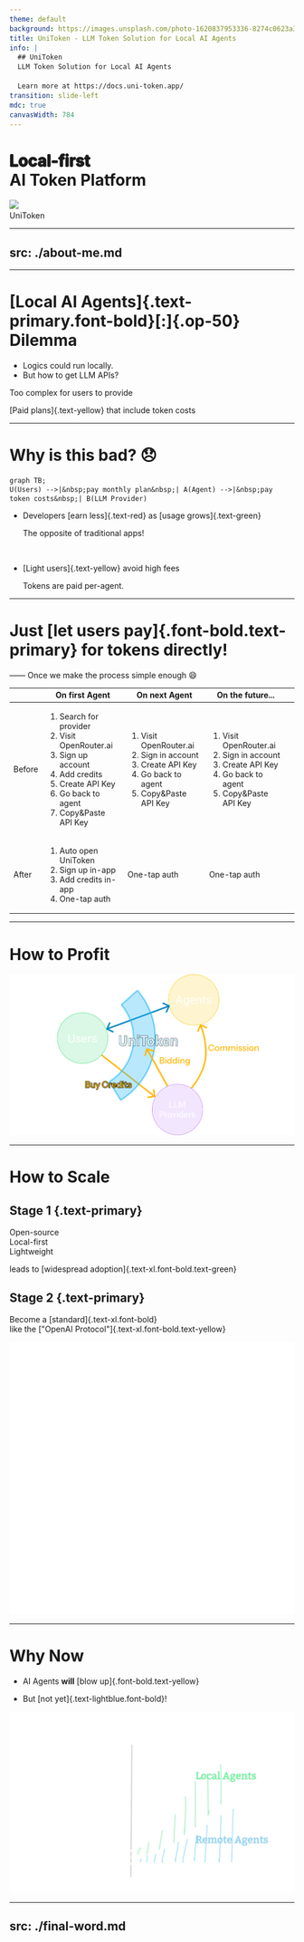 ```yaml
---
theme: default
background: https://images.unsplash.com/photo-1620837953336-8274c0623a3c
title: UniToken - LLM Token Solution for Local AI Agents
info: |
  ## UniToken
  LLM Token Solution for Local AI Agents

  Learn more at https://docs.uni-token.app/
transition: slide-left
mdc: true
canvasWidth: 784
---
```


# <span text-lightblue class="text-outline-outward">Local-first</span><br> AI Token <span font-bold>Platform</span>

<div op-80 mt--1 mb-4>

</div>

<img src="https://docs.uni-token.app/logo-dark.png" v-drag="[597,376,40,NaN]" backdrop-blur-xs rounded-xl />

<div v-drag="[640,382,103,NaN]" text-2xl>
UniToken
</div>

<style>

.text-outline-outward {
  text-shadow:
    -1px 0 0 #333,
     1px 0 0 #333,
     0 -1px 0 #333,
     0 1px 0 #333;
}

</style>

---
src: ./about-me.md
---

---

# [Local AI Agents]{.text-primary.font-bold}[:]{.op-50} Dilemma

<div ml-4 text-2xl space-y-4 class="text-#ddd">
<div mb-8 mt-8 ml-5>

- Logics could run locally.
- But how to get LLM APIs?

</div>
<div><carbon-close-large text-red text-3xl mb--1 mx-2 />Too complex for <span text-red>users to provide</span></div>

<div>

<carbon-arrow-right text-3xl mx-2 mb--1 text-yellow />[Paid plans]{.text-yellow} that include token costs

</div>
</div>

---

# Why is this bad? 😞

```mermaid{scale:0.85,class:'ml-8'}
graph TB;
U(Users) -->|&nbsp;pay monthly plan&nbsp;| A(Agent) -->|&nbsp;pay token costs&nbsp;| B(LLM Provider)
```

<div fixed left-66 top-30>

- <span text-2xl>Developers [earn less]{.text-red} as [usage grows]{.text-green}</span>

  <div op-80> The opposite of traditional apps! </div>

<br>

- <span text-2xl>[Light users]{.text-yellow} avoid high fees</span>

  <div op-80> Tokens are paid per-agent. </div>

</div>

---

# Just [let users pay]{.font-bold.text-primary} for tokens directly!

<div />

<div text-xl>
—— Once we make the process simple enough 😄
</div>

<div mt-4>
<table class="w-full">
  <thead text-sm>
    <tr>
      <th class="pb-1!"></th>
      <th class="pb-1! p-2 font-semibold">On first Agent</th>
      <th class="pb-1! p-2 font-semibold">On next Agent</th>
      <th class="pb-1! p-2 font-semibold">On the future...</th>
      <th class="pb-1!"></th>
    </tr>
  </thead>
  <tbody>
    <tr text-8px op-80>
      <td text-xl>
        Before
      </td>
      <td>
        <ol class="flex flex-col h-full">
          <li>Search for provider</li>
          <li>Visit <span class="font-mono">OpenRouter.ai</span></li>
          <li>Sign up account</li>
          <li>Add credits</li>
          <li>Create API Key</li>
          <li>Go back to agent</li>
          <li>Copy&Paste API Key</li>
        </ol>
      </td>
      <td align-top>
        <ol class="flex flex-col h-full">
          <li>Visit <span class="font-mono">OpenRouter.ai</span></li>
          <li>Sign in account</li>
          <li>Create API Key</li>
          <li>Go back to agent</li>
          <li>Copy&Paste API Key</li>
        </ol>
      </td>
      <td align-top>
        <ol class="flex flex-col h-full">
          <li>Visit <span class="font-mono">OpenRouter.ai</span></li>
          <li>Sign in account</li>
          <li>Create API Key</li>
          <li>Go back to agent</li>
          <li>Copy&Paste API Key</li>
        </ol>
      </td>
      <!-- <td text-sm>
        <div class="flex flex-col w-full">
          <div>...</div>
        </div>
      </td> -->
    </tr>
    <tr text-xs>
      <td text-xl>
        After
      </td>
      <td>
        <ol class="flex flex-col h-full text-10px">
          <li><span text-primary font-bold>Auto</span> open UniToken</li>
          <li>Sign up <span text-primary font-bold>in-app</span></li>
          <li>Add credits <span text-primary font-bold>in-app</span></li>
          <li><span text-primary font-bold>One-tap</span> auth</li>
        </ol>
      </td>
      <td text-lg>
        <span text-primary font-bold>One-tap</span> auth
      </td>
      <td text-lg>
        <span text-primary font-bold>One-tap</span> auth
      </td>
      <!-- <td text-sm>
        <div class="flex flex-col w-full">
          <div>...</div>
        </div>
      </td> -->
    </tr>
  </tbody>
</table>
</div>

---

<div class="fixed left-14 top-10">

# How to Profit

</div>

<img src="./assets/how-to-profit.svg" fixed h-102 top-4 bottom-4 />

---

# How to Scale

<div h-6 />

<div flex gap-14 ml-2><div border="l solid #ccc" pl-6>

## Stage 1 {.text-primary}

Open-source <br>
Local-first <br>
Lightweight

leads to [widespread adoption]{.text-xl.font-bold.text-green}

</div><div border="l solid #ccc" pl-6>

## Stage 2 {.text-primary}

Become a [standard]{.text-xl.font-bold}<br>
like the ["OpenAI Protocol"]{.text-xl.font-bold.text-yellow}

<img src="./assets/plug.svg" v-drag="[428,241,110,NaN]" />

</div></div>

---

# Why Now

<div text-2xl>

- AI Agents **will** [blow up]{.font-bold.text-yellow}

- But [not yet]{.text-lightblue.font-bold}!

</div>

<img src="./assets/agents-growth.svg" v-drag="[183,89,554,NaN]" />

---
src: ./final-word.md
---
